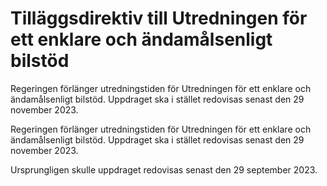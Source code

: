 # Tilläggsdirektiv till Utredningen för ett enklare och ändamålsenligt bilstöd

Regeringen förlänger utredningstiden för Utredningen för ett enklare och ändamålsenligt bilstöd. Uppdraget ska i stället redovisas senast den 29 november 2023.

Regeringen förlänger utredningstiden för Utredningen för ett enklare och ändamålsenligt bilstöd. Uppdraget ska i stället redovisas senast den 29 november 2023.

Ursprungligen skulle uppdraget redovisas senast den 29 september 2023.
